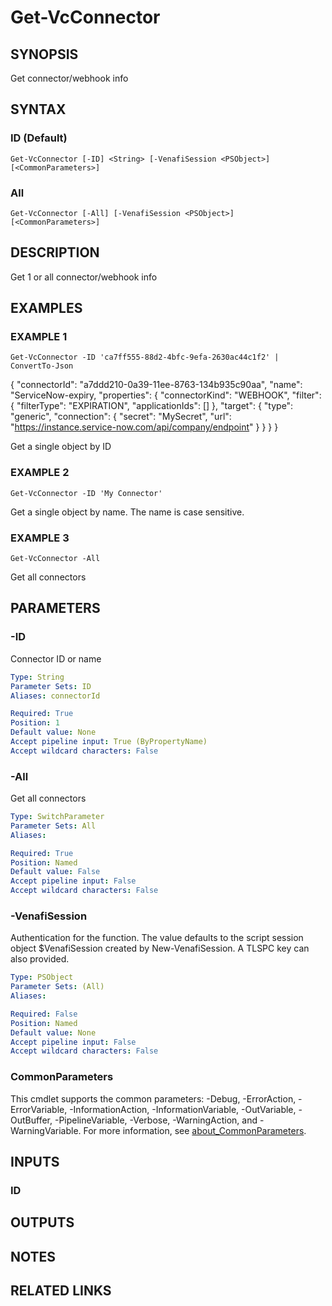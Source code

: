 # Get-VcConnector

## SYNOPSIS
Get connector/webhook info

## SYNTAX

### ID (Default)
```
Get-VcConnector [-ID] <String> [-VenafiSession <PSObject>] [<CommonParameters>]
```

### All
```
Get-VcConnector [-All] [-VenafiSession <PSObject>] [<CommonParameters>]
```

## DESCRIPTION
Get 1 or all connector/webhook info

## EXAMPLES

### EXAMPLE 1
```
Get-VcConnector -ID 'ca7ff555-88d2-4bfc-9efa-2630ac44c1f2' | ConvertTo-Json
```

{
    "connectorId": "a7ddd210-0a39-11ee-8763-134b935c90aa",
    "name": "ServiceNow-expiry,
    "properties": {
        "connectorKind": "WEBHOOK",
        "filter": {
            "filterType": "EXPIRATION",
            "applicationIds": \[\]
        },
        "target": {
            "type": "generic",
            "connection": {
                "secret": "MySecret",
                "url": "https://instance.service-now.com/api/company/endpoint"
            }
        }
    }
}

Get a single object by ID

### EXAMPLE 2
```
Get-VcConnector -ID 'My Connector'
```

Get a single object by name. 
The name is case sensitive.

### EXAMPLE 3
```
Get-VcConnector -All
```

Get all connectors

## PARAMETERS

### -ID
Connector ID or name

```yaml
Type: String
Parameter Sets: ID
Aliases: connectorId

Required: True
Position: 1
Default value: None
Accept pipeline input: True (ByPropertyName)
Accept wildcard characters: False
```

### -All
Get all connectors

```yaml
Type: SwitchParameter
Parameter Sets: All
Aliases:

Required: True
Position: Named
Default value: False
Accept pipeline input: False
Accept wildcard characters: False
```

### -VenafiSession
Authentication for the function.
The value defaults to the script session object $VenafiSession created by New-VenafiSession.
A TLSPC key can also provided.

```yaml
Type: PSObject
Parameter Sets: (All)
Aliases:

Required: False
Position: Named
Default value: None
Accept pipeline input: False
Accept wildcard characters: False
```

### CommonParameters
This cmdlet supports the common parameters: -Debug, -ErrorAction, -ErrorVariable, -InformationAction, -InformationVariable, -OutVariable, -OutBuffer, -PipelineVariable, -Verbose, -WarningAction, and -WarningVariable. For more information, see [about_CommonParameters](http://go.microsoft.com/fwlink/?LinkID=113216).

## INPUTS

### ID
## OUTPUTS

## NOTES

## RELATED LINKS
